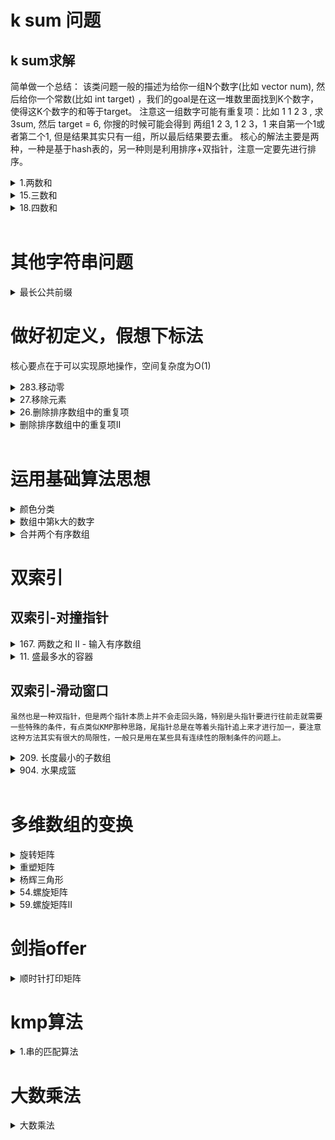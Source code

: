 # k sum 问题
## k sum求解
简单做一个总结：
该类问题一般的描述为给你一组N个数字(比如 vector<int> num), 然后给你一个常数(比如 int target) ，我们的goal是在这一堆数里面找到K个数字，使得这K个数字的和等于target。
注意这一组数字可能有重复项：比如 1 1 2 3 , 求3sum, 然后 target  = 6, 你搜的时候可能会得到 两组1 2 3, 1 2 3，1 来自第一个1或者第二个1, 但是结果其实只有一组，所以最后结果要去重。
核心的解法主要是两种，一种是基于hash表的，另一种则是利用排序+双指针，注意一定要先进行排序。
<details>
<summary>1.两数和</summary>

给定一个整数数组和一个目标值，找出数组中和为目标值的两个数。你可以假设每个输入只对应一种答案，且同样的元素不能被重复利用。

+ 示例:

    给定 nums = [2, 7, 11, 15], target = 9 因为 nums[0] + nums[1] = 2 + 7 = 9 所以返回 [0, 1]

**思路:**
其实有两种解法，一种是需要事先对数组进行排序，然后用双指针法，另一种则是利用哈希表。
数组没说有序没序，因此可以利用哈希来进行。先初始化哈希表，接着查看一下哈希表中有没有该值，如果没有的话就将index作为value放入到map中，map中的key利用当前的数组值，value则记录下数组值的index，这样遍历一次之后，如果当前的值已经存在在哈希表中，那么就不再记录到哈希表中。
```
class Solution {
public:
    vector<int> twoSum(vector<int>& nums, int target) {
        //解法1，双指针，不过前提需要先对数组进行排序
        vector<int> backup(nums.begin(),nums.end());
        sort(backup.begin(),backup.end());
        int len = backup.size();
        vector<int> res;
        int left = 0; 
        int right = len-1;
        while(left < len && right >=0) {
            int tmp = backup[left] + backup[right];
            if(tmp < target) {
                ++left;
            } else if (tmp > target) {
                --right;
            } else {
                break;
            }
        }
        if(left != len-1 && right != 0) {
            for(int i = 0;i < nums.size();++i) {
                if(nums[i] == backup[left] || nums[i] == backup[right]) {
                    res.push_back(i);
                }
            }
        }     
        return res;

        //解法2，采用哈希表的方式，算法空间复杂度o(n),时间复杂度o(n)
        /*
        unordered_map<int,int> mp;//key 存的是数组的值，value存的是下标
        vector<int> res;
        for(int i = 0;i < nums.size();++i) {
            int tmp = target - nums[i];
            if(mp.count(tmp)) {//如果存在就直接返回
                res.push_back(i);
                res.push_back(mp[tmp]);
                return res;
            } else {//不存在的话就把数据存进去
                mp[nums[i]] = i;
            }
        }
        return res;
        */
    }
};
```
</details>

<details>
<summary>15.三数和</summary>

给你一个包含 n 个整数的数组 nums，判断 nums 中是否存在三个元素 a，b，c ，使得 a + b + c = 0 ？请你找出所有和为 0 且不重复的三元组。
+ 注意：答案中不可以包含重复的三元组.

+ 示例 1

    输入：nums = [-1,0,1,2,-1,-4] 输出：[[-1,-1,2],[-1,0,1]]

+ 示例 2

    输入：nums = [] 输出：[]
    
+ 示例 3：

    输入：nums = [0] 输出：[]
    
**题解1，采用哈希表：**
```
class Solution {
public:
    vector<int> threeSum(vector<int>& nums) {
        //这题用双指针明显要比哈希表来得快，而且哈希表要注意裁剪，不然运行时间会很长
        //解法1，利用哈希表的计数方式,不过需要注意这里要去重，复杂度o(n^2)
        vector<int> result;
        sort(nums.begin(), nums.end());
        // 找出a + b + c = 0
        // a = nums[i], b = nums[j], c = -(a + b)
        for (int i = 0; i < nums.size(); i++) {
            // 排序之后如果第一个元素已经大于零，那么不可能凑成三元组
            if (nums[i] > 0) {
                continue;
            }
            if (i > 0 && nums[i] == nums[i - 1]) { //三元组元素a去重
                continue;
            }
            unordered_set<int,int> set;
            for (int j = i + 1; j < nums.size(); j++) {
                if (j > i + 2 && nums[j] == nums[j-1] && nums[j-1] == nums[j-2]) { // 三元组元素b去重
                    continue;
                }
                int c = 0 - (nums[i] + nums[j]);
                if (set.find(c) != set.end()) {
                    result.push_back({nums[i], nums[j], c});
                    set.erase(c);// 三元组元素c去重
                } else {
                    set.insert(nums[j]);
                }
            }
        }
        return result;
    }
```
**题解2. 采用双指针：**
```
    //记得一定要进行排序
    sort(nums.begin(),nums.end());//不需要保存原始数组的顺序，直接排序即可
    set<int> ret;
    if(nums.size() == 0 || (!nums.empty() && nums.back() < 0)) {
        return {};
    }
    for(int i = 0;i < nums.size();++i) {
        if(nums[i]>0) {
            break;
        }
        int target = 0 - nums[i];//固定最左边的元素，然后从右边的数组中进行2num操作
        int left = i + 1;
        int right = nums.size() - 1;
        while(left < right ) {
            int tmp = nums[left] + nums[right];
            if(tmp == target) {//由于这里不需要下标，因此直接把元素保存起来就行
                ret.insert({nums[i],nums[left],nums[right]});
                while(left < right && nums[left] == nums[left + 1]) {//这个操作是为了避免重复，做去重用的
                    ++left;
                }
                while (left < right && nums[right] == nums[right - 1]) {
                    --right;
                }
                ++left;--right;
            } else if (tmp > target) {
                --right;
            } else {
                ++left;  
            }
        }
    }
    return vector<int>(ret.begin(),ret.end());
}
```
</details>

<details>
<summary>18.四数和</summary>

给定一个包含 n 个整数的数组 nums 和一个目标值 target，判断 nums 中是否存在四个元素 a，b，c 和 d ，使得 a + b + c + d 的值与 target 相等？找出所有满足条件且不重复的四元组。
注意：答案中不可以包含重复的四元组。

+ 示例1

    输入：nums = [1,0,-1,0,-2,2], target = 0输出：[[-2,-1,1,2],[-2,0,0,2],[-1,0,0,1]]

+ 示例2

    输入：nums = [], target = 0 输出：[]

**题解：**
```
class Solution {
 public:
     vector<int> fourSum(vector<int>& nums, int target) {
         sort(nums.begin(),nums.end());
         int len = nums.size();
         vector <int> res;
         for(int i  = 0;i < len-3; ++i) {
             int64_t target0 = (int64_t)target - nums[i];
             if(i > 0 && nums[i] == nums[i - 1]) {//去重
                 continue;
             }
             if(nums[i + 1] + (int64_t)nums[i + 2] + nums[i + 3] > target0) {
                 break;
             }
             if( nums[len - 1] + (int64_t)nums[len -2] + nums[len - 3] < target0) {
                 continue;
             }
             int target1 = target - nums[i];
             for(int j = i + 1;j < len - 2; ++j) {
                 if (j > i + 1 && nums[j ] == nums[j - 1]) {
                     continue;
                 }
                 if(nums[j] + nums[j + 1] + nums[j + 2] > target1) {
                     break;
                 }
                 if(nums[j] + nums[len - 1] + nums[len -2] < target1) {
                     continue;
                 }
                 int target2 = target1 - nums[j];
                 int left = j + 1;
                 int right = len - 1;
                 while(left < right) {
                     if(nums[left] + nums[right] < target2) {
                         ++left;
                     } else if (nums[left] + nums[right] > target2) {
                         --right;
                     } else {
                         res.push_back({nums[i],nums[j],nums[left],nums[right]});
                         while(left < right && nums[left] == nums[left + 1]) {
                             ++left;
                         }
                         while (left < right && nums[right] == nums[right - 1]) {
                             --right;
                         }
                         ++left;--right;
                     }
                 }
             }
         }
         return res;
     }
 };
``` 
</details>

<br/>

# 其他字符串问题
<details>
<summary>最长公共前缀</summary>

编写一个函数来查找字符串数组中的最长公共前缀。如果不存在公共前缀，返回空字符串 ""。

+ 示例 1：

    输入：strs = ["flower","flow","flight"]
    输出："fl"
+ 示例 2：

    输入：strs = ["dog","racecar","car"]
    输出：""
    解释：输入不存在公共前缀。

**提示：**

1 <= strs.length <= 200
0 <= strs[i].length <= 200
strs[i] 仅由小写英文字母组成

**思路：**
本题用暴力破解可以直接ac,不过需要注意的是，字符串需要连续，一旦不连续就需要退出

```
class Solution {
public:
    string longestCommonPrefix(vector<string>& strs) {
        int size = strs.size();
        int min_len = INT_MAX;
        for(auto& str : strs) {
            int len = str.size();
            if(len < min_len) {
                min_len = len;
            }
        }
        string res;
        for(int i = 0;i < min_len;++i) {
            char c = strs[0][i];//对比用的基准字符
            int count = 0;
            for(int j = 0;j < size;++j) {
                if(strs[j][i] == c) {
                   ++count;
                }
            }
            if(count == size ) {
                res += c;
            } else {
                break;
            }
        }
        return res;
    }
};
```
</details>


# 做好初定义，假想下标法
核心要点在于可以实现原地操作，空间复杂度为O(1)

<details>
<summary>283.移动零</summary>

给定一个数组 nums，编写一个函数将所有 0 移动到数组的末尾，同时保持非零元素的相对顺序。

+ 示例:

    输入: [0,1,0,3,12] 输出: [1,3,12,0,0]

**思路：** 
输出后的数组与输出前的数组有个特点，就是每个非零元素的下标都会大于等于原来的位置，因此遍历的过程中如果发现当前的数组元素非0，直接往前挪位置到下标idx，然后idx自增，每次都往下标idx的位置直接替换即可。

说明:
    必须在原数组上操作，不能拷贝额外的数组。
    尽量减少操作次数。
 
代码
```   
class Solution {
public:
void moveZeroes(vector<int>& nums) {
        int len = nums.size();
        int idx = 0;
        for(int i = 0;i < len;++i) {
            if(nums[i] != 0) {
                nums[idx++] = nums[i];
            }
        }
        while(idx < len) {
            nums[idx++] = 0;
        }
    }
};
     ​
```
</details>

<details>
<summary>27.移除元素</summary>

给你一个数组 nums 和一个值 val，你需要 原地 移除所有数值等于 val 的元素，并返回移除后数组的新长度。
不要使用额外的数组空间，你必须仅使用 O(1) 额外空间并 原地 修改输入数组。元素的顺序可以改变。你不需要考虑数组中超出新长度后面的元素。

**说明:**

    为什么返回数值是整数，但输出的答案是数组呢?请注意，输入数组是以「引用」方式传递的，这意味着在函数里修改输入数组对于调用者是可见的。你可以想象内部操作如下:
         // nums 是以“引用”方式传递的。也就是说，不对实参作任何拷贝
         int len = removeElement(nums, val);
         // 在函数里修改输入数组对于调用者是可见的。
         // 根据你的函数返回的长度, 它会打印出数组中 该长度范围内 的所有元素。
         for (int i = 0; i < len; i++) {
             print(nums[i]);
         }
         
+ 示例 1

    输入：nums = [3,2,2,3], val = 3

    输出：2, nums = [2,2]
   
 解释：函数应该返回新的长度 2, 并且 nums 中的前两个元素均为 2。你不需要考虑数组中超出新长度后面的元素。例如，函数返回的新长度为 2 ，而 nums = [2,2,3,3] 或 nums = [2,2,0,0]，也会被视作正确答案。
     
+ 示例 2：

    输入：nums = [0,1,2,2,3,0,4,2], val = 2

    输出：5, nums = [0,1,4,0,3]

解释：函数应该返回新的长度 5, 并且 nums 中的前五个元素为 0, 1, 3, 0, 4。注意这五个元素可为任意顺序。你不需要考虑数组中超出新长度后面的元素。
 
+ 提示：
     0 <= nums.length <= 100

     0 <= nums[i] <= 50

     0 <= val <= 100
     
代码：
```
class Solution {
public:
    int removeElement(vector& nums, int val) {
        int len = nums.size();
        if (len == 0)
            return 0;
        int t = -1;
        for (int i = 0; i <len;++i){
            if (nums[i] == val) {
                continue;
            } else  {
                nums[++t] = nums[i];
            }
        }
        nums.resize(t+1);
        return t+1;
    }
};
``` 
</details>

<details>
<summary>26.删除排序数组中的重复项</summary>

给你一个有序数组 nums ，请你 原地 删除重复出现的元素，使每个元素 只出现一次 ，返回删除后数组的新长度。不要使用额外的数组空间，你必须在 原地 修改输入数组 并在使用 O(1) 额外空间的条件下完成。
    
**说明:**

为什么返回数值是整数，但输出的答案是数组呢?请注意，输入数组是以「引用」方式传递的，这意味着在函数里修改输入数组对于调用者是可见的。你可以想象内部操作如下:
     // nums 是以“引用”方式传递的。也就是说，不对实参做任何拷贝
     int len = removeDuplicates(nums);
     // 在函数里修改输入数组对于调用者是可见的。
    // 根据你的函数返回的长度, 它会打印出数组中 该长度范围内 的所有元素。
    for (int i = 0; i < len; i++) {
        print(nums[i]);
    }。
         
+ 示例 1：

     输入：nums = [1,1,2]
     输出：2, nums = [1,2]
     解释：函数应该返回新的长度 2 ，并且原数组 nums 的前两个元素被修改为 1, 2 。不需要考虑数组中超出新长度后面的元素。
     
+ 示例 2：

    输入：nums = [0,0,1,1,1,2,2,3,3,4]
    输出：5, nums = [0,1,2,3,4]
    解释：函数应该返回新的长度 5 ， 并且原数组 nums 的前五个元素被修改为 0, 1, 2, 3, 4 。不需要考虑数组中超出新长度后面的元素。
     
**提示：**

     0 <= nums.length <= 3 * 104
     -104 <= nums[i] <= 104
     nums 已按升序排列
     
代码解法1：

解题的思路在于，number作为目标数组的下标，i作为原有的数组的遍历下标，初始化的时候要把原有数组的第一个元素赋值给目标数组的第一个元素作为基准，然后遍历原有的数组的时候，发现一旦重复，就把原有的数组值再赋值给number为下标的目标数组中，由于number此时没有增加，其实还是赋值给了上次赋值的那个位置，相当于覆盖了原有的值，覆盖的值和原值是一样的，所以就起到了折叠删除的作用，继续遍历下标为i的原数组，直到原数组和目标位置上的数据不一致才numer++.

```
​class Solution {
public:
    int removeDuplicates(vector<int>& nums) {
     int number = 0;
     int len=nums.size();
     if(len==0)
         return 0;
     for(int i =0; i<nums.size();i++){
        // 相邻两个值比较，不同才做统计操作
         if(nums[i]!=nums[number]){
            number++;
            nums[number] = nums[i];
        }
    }
    // 不同数字为总量= number+1
     return ++number;
    }
}
```

解法2：还是利用假象下标idx

```
class Solution {
public:
int removeDuplicates(vector<int>& nums) {
    int len = nums.size();
    if(len == 0) {
        return 0;
    }
    int idx = 0;
    for(int i = 0;i < nums.size();++i) {
        if(i == 0) {
            nums[idx++] = nums[i];
            continue;
        }
        if(nums[i] == nums[i - 1]) {
            continue;
        } else {
            nums[idx++] = nums[i];
        }
    }
    return idx;
    }
}; 
```
</details>

<details>

<summary>删除排序数组中的重复项II</summary>

给你一个有序数组 nums ，请你 原地 删除重复出现的元素，使每个元素 最多出现两次 ，返回删除后数组的新长度。不要使用额外的数组空间，你必须在 原地 修改输入数组 并在使用 O(1) 额外空间的条件下完成。

**说明：**
   
    为什么返回数值是整数，但输出的答案是数组呢？请注意，输入数组是以「引用」方式传递的，这意味着在函数里修改输入数组对于调用者是可见的。你可以想象内部操作如下:
         // nums 是以“引用”方式传递的。也就是说，不对实参做任何拷贝
         int len = removeDuplicates(nums);
         // 在函数里修改输入数组对于调用者是可见的。
         // 根据你的函数返回的长度, 它会打印出数组中 该长度范围内 的所有元素。
         for (int i = 0; i < len; i++) {
             print(nums[i]);
         }
     
+ 示例 1：

    输入：nums = [1,1,1,2,2,3]
    输出：5, nums = [1,1,2,2,3]
    解释：函数应返回新长度 length = 5, 并且原数组的前五个元素被修改为 1, 1, 2, 2, 3 。 不需要考虑数组中超出新长度后面的元素。

+ 示例 2：

    输入：nums = [0,0,1,1,1,1,2,3,3]
    输出：7, nums = [0,0,1,1,2,3,3]
    解释：函数应返回新长度 length = 7, 并且原数组的前五个元素被修改为 0, 0, 1, 1, 2, 3, 3 。 不需要考虑数组中超出新长度后面的元素。

**提示：**

    1 <= nums.length <= 3 * 104
    -104 <= nums[i] <= 104
    nums 已按升序排列
    
代码：
    思路和原有的思路一致，只不过要加一个计数作为判断
```
​class Solution {
public:
int removeDuplicates(vector<int>& nums) {
    int len = nums.size();
    int idx = 0, count = 0;
    for(int i = 0;i < len; ++i) {
        if(nums[i] != nums[idx]) {
            count = 0;
            ++idx;
        } else {
            if(count == 1) {
                ++idx;
            }
        }
        ++count;
        nums[idx] = nums[i];
    }
    return ++idx;
}
};
```
</details>

<br/>

# 运用基础算法思想
<details>
<summary> 颜色分类</summary>

    给定一个包含红色、白色和蓝色，一共 n 个元素的数组，原地对它们进行排序，使得相同颜色的元素相邻，并按照红色、白色、蓝色顺序排列。此题中，我们使用整数 0、 1 和 2 分别表示红色、白色和蓝色。

+ 示例 1：

     输入：nums = [2,0,2,1,1,0]输出：[0,0,1,1,2,2]

+ 示例 2：

    输入：nums = [2,0,1]输出：[0,1,2]

+ 示例 3：

    输入：nums = [0]输出：[0]

+ 示例 4：

    输入：nums = [1]输出：[1]

**提示：**

    n == nums.length
    1 <= n <= 300
    nums[i] 为 0、1 或 2
     
进阶：
     你可以不使用代码库中的排序函数来解决这道题吗？
     你能想出一个仅使用常数空间的一趟扫描算法吗？
     
思路：本题核心在于只有0,1,2三个数字的数组，可以利用做好初始化准备的思路，构想一个用来存最终数据的数组，这个数据可以从头到尾进行遍历。用一个下标进行标记，找到0的时候就往放在最前面，1就放中间，2放最后面。其实这就是冒泡排序的核心思路！！ 时间复杂度o(n)，空间复杂度o(1)

代码：
```
class Solution {
public:
void sortColors(vector<int>& nums) {
    int idx1 = 0;
    for(int i = 0;i < nums.size();++i) {
        if(nums[i] == 0) {
            swap(nums[idx1++],nums[i]); 
        }
    }
    for(int i = 0;i < nums.size();++i) {
        if(nums[i] == 1) {
            swap(nums[idx1++],nums[i]);
        }
    }
}
};
```
</details>

<details>
<summary> 数组中第k大的数字</summary>
给定整数数组 nums 和整数 k，请返回数组中第 k 个最大的元素。
请注意，你需要找的是数组排序后的第 k 个最大的元素，而不是第 k 个不同的元素。

**思路**
解法1，利用堆排序
在stl中，其实优先队列本质上就是个堆，因此我们将priority_queue作为堆排序用到这里
```
class Solution {
public:
    int findKthLargest(vector<int>& nums, int k) {
        int n = nums.size();
        //小顶堆，升序队列用 priority_queue<int, vector<int>, less<int>> data;
        priority_queue<int, vector<int>, less<int>> data;//降序队列，大顶堆
        for(int i=0; i<n; i++){
            data.push(nums[i]);
        }
        for(int i=0; i<k-1; i++){
            data.pop();
        }
        return data.top();
    }
};
```

解法2. 利用快速排序
```
//快速排序 只排到底k个位置确定
//第k大，即n-k+1小的数
//首先，求解第k大，即n-k+1小，思路相同。
//采用快速排序的思想：因为快速排序的每一趟排序一定有一个元素确定位置，那么当地n-k+1的位置的元素确定，则得到正确答案。partition()函数的思想与一般的快排一样，而在quicksort函数中：
//当 pivot==n-k+1：返回结果
//当 pivot<n-k+1：只需对nums[pivot+1:high]的位置进行快速排序进行查找
//当 pivot>n-k+1：只需对nums[low:pivot-1]的位置进行快速排序进行查找

class Solution {
private:
    int res=0;
    int pos;
public:

    int findKthLargest(vector<int>& nums, int k) {
        int length=nums.size();
        pos=length-k;
        quicksort(nums,0,length-1);
        return res;
    }

    void quicksort(vector<int>& nums,int low,int high){
        if(low<=high){
            int pivot=partition(nums,low,high);
            if(pivot==pos){
                res=nums[pivot];
                return;
            }
            else if(pivot<pos)
                quicksort(nums,pivot+1,high);
            else
                quicksort(nums,low,pivot-1);
        }
    }

    int partition(vector<int>& nums,int low,int high){
        int pivot=nums[low];
        while(low<high){
            while(nums[high]>=pivot&&high>low)
                high--;
            nums[low]=nums[high];
            while(nums[low]<=pivot&&low<high)
                low++;
            nums[high]=nums[low];
        }
        nums[low]=pivot;
        return low;
    }
};

```
</details>

<details>

<summary>合并两个有序数组</summary>
给你两个按 非递减顺序 排列的整数数组 nums1 和 nums2，另有两个整数 m 和 n ，分别表示 nums1 和 nums2 中的元素数目。

请你 合并 nums2 到 nums1 中，使合并后的数组同样按 非递减顺序 排列。

注意：最终，合并后数组不应由函数返回，而是存储在数组 nums1 中。为了应对这种情况，nums1 的初始长度为 m + n，其中前 m 个元素表示应合并的元素，后 n 个元素为 0 ，应忽略。nums2 的长度为 n 。

+ 示例 1：

    输入：nums1 = [1,2,3,0,0,0], m = 3, nums2 = [2,5,6], n = 3
    输出：[1,2,2,3,5,6]
    解释：需要合并 [1,2,3] 和 [2,5,6] 。
    合并结果是 [1,2,2,3,5,6] ，其中斜体加粗标注的为 nums1 中的元素。

+ 示例 2：

    输入：nums1 = [1], m = 1, nums2 = [], n = 0
    输出：[1]
    解释：需要合并 [1] 和 [] 。
    合并结果是 [1] 。

+ 示例 3：

    输入：nums1 = [0], m = 0, nums2 = [1], n = 1
    输出：[1]
    解释：需要合并的数组是 [] 和 [1] 。
    合并结果是 [1] 。
    注意，因为 m = 0 ，所以 nums1 中没有元素。nums1 中仅存的 0 仅仅是为了确保合并结果可以顺利存放到 nums1 中。
 
**题解：** 本题主要考察到归并排序最后的合并操作，单独提炼出来即可。
```
class Solution {
public:
    void merge(vector<int>& nums1, int m, vector<int>& nums2, int n) {
        int count = m + n - 1;
        int i = m-1,j = n-1;
        if(m == 0 && n != 0) {
            nums1.clear();
            for(int i = 0;i < n;++i) {
                nums1.push_back(nums2[i]);
            }
        } 
        while(i >= 0 || j >=0) {
            if(i >=0 && j >=0) {
                if( nums1[i] < nums2[j]) {
                    nums1[count--] = nums2[j--];
                } else {
                    nums1[count--] = nums1[i--];
                }
            } else if (i >=0 ) {
                nums1[count--] = nums1[i--];
            } else if(j >=0) {
                nums1[count--] = nums2[j--];
            }
        }
    }
};
```
</details>

# 双索引

## 双索引-对撞指针
<details>
<summary>167. 两数之和 II - 输入有序数组</summary>

    给定一个已按照 升序排列  的整数数组 numbers ，请你从数组中找出两个数满足相加之和等于目标数 target 。
    函数应该以长度为 2 的整数数组的形式返回这两个数的下标值。numbers 的下标 从 1 开始计数 ，所以答案数组应当满足 1 <= answer[0] < answer[1] <= numbers.length 。
    你可以假设每个输入只对应唯一的答案，而且你不可以重复使用相同的元素。
        
+ 示例 1：

    输入：numbers = [2,7,11,15], target = 9
    输出：[1,2]
    解释：2 与 7 之和等于目标数 9 。因此 index1 = 1, index2 = 2         
        
+ 示例 2：

        输入：numbers = [2,3,4], target = 6输出：[1,3]

+ 示例 3：

    输入：numbers = [-1,0], target = -1输出：[1,2]

题解：

```
vector<int> twoSum(vector<int>& numbers, int target) {
    int len = numbers.size();
    vector<int> res;
    unordered_map<int,int> mp;
    for (int i = 0;i < len; ++i) {
        int offset = target - numbers[i];
        if(mp.count(offset)) {
           res.push_back(mp[offset]);
           res.push_back(i + 1);
        } else {
           mp[numbers[i]] = i + 1;
        }
    }
    return res;
}
     
```
</details>

<details>
<summary>11. 盛最多水的容器</summary>

    给你 n 个非负整数 a1，a2，...，an，每个数代表坐标中的一个点 (i, ai) 。在坐标内画 n 条垂直线，垂直线 i 的两个端点分别为 (i, ai) 和 (i, 0) 。找出其中的两条线，使得它们与 x 轴共同构成的容器可以容纳最多的水。
    说明：你不能倾斜容器。
+ 示例 1：
         输入：[1,8,6,2,5,4,8,3,7]
         输出：49 
         解释：图中垂直线代表输入数组 [1,8,6,2,5,4,8,3,7]。在此情况下，容器能够容纳水（表示为蓝色部分）的最大值为 49。
                 
+ 示例 2：
         输入：height = [1,1]输出：1
+ 示例 3：
         输入：height = [4,3,2,1,4]输出：16
+ 示例 4：
         输入：height = [1,2,1]输出：2

题解，利用左右两个指针,是一种贪心解法
```
int maxArea(vector& height) {
    int len=height.size();
    if(len<=0)
        return 0;
    int maxArea=0,left=0,right=len-1;
    while(left<right) {
        maxArea=max(maxArea,min(height[left],height[right])*(right-left));
        if(height[left]）
            ++left;
        else
            --right;
    }
    return maxArea;
}
```
</details>

## 双索引-滑动窗口

    虽然也是一种双指针，但是两个指针本质上并不会走回头路，特别是头指针要进行往前走就需要一些特殊的条件，有点类似KMP那种思路，尾指针总是在等着头指针追上来才进行加一，要注意这种方法其实有很大的局限性，一般只是用在某些具有连续性的限制条件的问题上。

<details>

<summary> 209. 长度最小的子数组</summary>

    给定一个含有 n 个正整数的数组和一个正整数 target 。
    找出该数组中满足其和 ≥ target 的长度最小的 连续子数组 [numsl, numsl+1, ..., numsr-1, numsr] ，并返回其长度。如果不存在符合条件的子数组，返回 0 。

+ 示例 1：

    输入：target = 7, nums = [2,3,1,2,4,3]输出：2解释：子数组 [4,3] 是该条件下的长度最小的子数组。
+ 示例 2：

    输入：target = 4, nums = [1,4,4]输出：1

+ 示例 3：

    输入：target = 11, nums = [1,1,1,1,1,1,1,1]输出：0
```
题解1:暴力破解
 int minSubArrayLen(int target, vector<int>& nums) {
    int len = nums.size();
    int tmp_res = INT_MAX;
    for(int i = 0;i < len;++i) {
        vector<int> tmp_vec;
        int sum = nums[i];
        tmp_vec.push_back(nums[i]);
        if(sum >= target) {
            return 1;
        }
        //第二个索引下标
        for(int j = i + 1;j < len;++j) {
            sum += nums[j];  
            tmp_vec.push_back(nums[j]);
            if(sum < target) {
                continue;
            } else if(sum >= target) {
                tmp_res = tmp_vec.size() < tmp_res ? tmp_vec.size() : tmp_res;
                break;
            } 
        }
    }

    if(tmp_res == INT_MAX) {
        return 0;
    }
    return tmp_res;
}
 
题解2：双索引
int minSubArrayLen(int s, vector& nums) {
    int result = INT32_MAX;
    int sum = 0; // 滑动窗口数值之和
    int i = 0; // 滑动窗口起始位置
    int subLength = 0; // 滑动窗口的长度
    for (int j = 0; j < nums.size(); j++) {
        sum += nums[j];
        // 注意这里使用while，每次更新 i（起始位置），并不断比较子序列是否符合条件
        while (sum >= s) {
            subLength = (j - i + 1); // 取子序列的长度
            result = result < subLength ? result : subLength;
            sum -= nums[i++]; // 这里体现出滑动窗口的精髓之处，不断变更i（子序列的起始位置）
        }
    }
    // 如果result没有被赋值的话，就返回0，说明没有符合条件的子序列
    return result == INT32_MAX ? 0 : result;
}
 
```
</details>

<details>
<summary> 904. 水果成篮</summary>
    在一排树中，第 i 棵树产生 tree[i] 型的水果。
    你可以从你选择的任何树开始，然后重复执行以下步骤：
    把这棵树上的水果放进你的篮子里。如果你做不到，就停下来。
    移动到当前树右侧的下一棵树。如果右边没有树，就停下来。
    请注意，在选择一颗树后，你没有任何选择：你必须执行步骤 1，然后执行步骤 2，然后返回步骤 1，然后执行步骤 2，依此类推，直至停止。
    你有两个篮子，每个篮子可以携带任何数量的水果，但你希望每个篮子只携带一种类型的水果。
    用这个程序你能收集的水果树的最大总量是多少？

+ 示例 1：

    输入：[1,2,1]输出：3解释：我们可以收集 [1,2,1]。
+ 示例 2：
    输入：[0,1,2,2]输出：3解释：我们可以收集 [1,2,2]如果我们从第一棵树开始，我们将只能收集到 [0, 1]。
+ 示例 3：
    输入：[1,2,3,2,2]输出：4解释：我们可以收集 [2,3,2,2]如果我们从第一棵树开始，我们将只能收集到 [1, 2]。
+ 示例 4：
    输入：[3,3,3,1,2,1,1,2,3,3,4]
    输出：5
    解释：我们可以收集 [1,2,1,1,2]
    如果我们从第一棵树或第八棵树开始，我们将只能收集到 4 棵水果树。

题解：思路在于两个指针(滑动窗口)，i表示左边的下标，j表示右边的下标，然后i下标进行缩小的前提是水果的种类超过了两种，此时就需要对i++，表示丢弃一个水果，如果水果的元素小于等于两种就不会走i，只会走j，这样i和j都不需要走回头路，算法时间复杂度为o(n)
```
 int totalFruit(vector<int>& fruits) {
    int len = fruits.size();
    unordered_map<int,int> mp;int i = 0, res = INT_MIN;
    for(int j = 0;j < len;++j) {
        mp[fruits[j]] ++;
        if( mp.size() > 2 ) {//发现拿到超过2种水果
            --mp[fruits[i]];//丢掉最开始的那种水果
            if(mp[fruits[i]] == 0) {//如果发现最开始的那种水果已经空了，就erase空间存下一种水果
                mp.erase(fruits[i]);
            }
            ++i;
        }
        res = max(res, j - i +1);//i是最左边下标，j是最右边下标
    }
    return res == INT_MIN ? 0 :res;
} 

```
</details>

<br/>

# 多维数组的变换

<details>
<summary> 旋转矩阵 </summary>

    定一个 n × n 的二维矩阵 matrix 表示一个图像。请你将图像顺时针旋转 90 度。
    你必须在 原地 旋转图像，这意味着你需要直接修改输入的二维矩阵。请不要 使用另一个矩阵来旋转图像。
**解法：**
```
 class Solution {
 public:
     void rotate(vector>& matrix) {
         //顺时针旋转，maxtrix[i][j] => maxtric[j][n-1-i]
         /*
         int n = matrix.size();
         auto matrix_new = matrix;
         for(int i = 0;i < n;++i) {
             for(int j = 0;j < n;++j) {
                 matrix_new[j][n-1-i] = matrix[i][j];
             }
         }
          matrix = matrix_new;
          */
         int n = matrix.size();
         for (int i = 0; i < n / 2; ++i) {//实际上每次都是走四个元素，因此在i方向上，类似于做了旋转，只需要n/2
             for (int j = 0; j < (n + 1) / 2; ++j) {
                 int temp = matrix[i][j];
                 matrix[i][j] = matrix[n - j - 1][i];
                 matrix[n - j - 1][i] = matrix[n - i - 1][n - j - 1];
                 matrix[n - i - 1][n - j - 1] = matrix[j][n - i - 1];
                 matrix[j][n - i - 1] = temp;
             }
         }
     }
 };
 
```
</details>

<details>

<summary> 重塑矩阵 </summary>
    在MATLAB中，有一个非常有用的函数 reshape，它可以将一个矩阵重塑为另一个大小不同的新矩阵，但保留其原始数据。
    给出一个由二维数组表示的矩阵，以及两个正整数r和c，分别表示想要的重构的矩阵的行数和列数。
    重构后的矩阵需要将原始矩阵的所有元素以相同的行遍历顺序填充。
    如果具有给定参数的reshape操作是可行且合理的，则输出新的重塑矩阵；否则，输出原始矩阵。
+ 示例 1:
    输入: 
        nums = 
        [[1,2],
        [3,4]]
        r = 1, c = 4
        输出: 
        [[1,2,3,4]]
    解释:
        行遍历nums的结果是 [1,2,3,4]。新的矩阵是 1 * 4 矩阵, 用之前的元素值一行一行填充新矩阵。
          
+ 示例 2:
    输入: 
    nums = 
    [[1,2],
    [3,4]]
    r = 2, c = 4
    输出: 
    [[1,2],
    [3,4]]
    解释:
    没有办法将 2 * 2 矩阵转化为 2 * 4 矩阵。 所以输出原矩阵。
         
**题解：**
```
 class Solution {
 public:
 vector<vector<int>> matrixReshape(vector<vector<int>>& nums, int r, int c) {
    if(r*c!=nums.size()*nums[0].size())
       return nums;
    vector<int> vecline;
    vector<vector<int>> vecres;
    for(int i=0;i<nums.size();i++)
        for(int j=0;j<nums[0].size();j++) {
            vecline.push_back(nums[i][j]);
            if(vecline.size()==c){
                vecres.push_back(vecline);
                vecline.clear();
            }
        }
        return vecres;
     }
 };
 
```
</details>
<details>
<summary> 杨辉三角形</summary>

    给定一个非负整数 numRows，生成「杨辉三角」的前 numRows 行。
        在「杨辉三角」中，每个数是它左上方和右上方的数的和。
+ 示例 1:
        输入: numRows = 5输出: [[1],[1,1],[1,2,1],[1,3,3,1],[1,4,6,4,1]]
+ 示例 2:
        输入: numRows = 1输出: [[1]]
         ​
**代码题解**：
```
 class Solution {
 public:
 vector<vector<int>> generate(int numRows) {
    vector<vector<int>> res(numRows);
    for(int i = 0;i < numRows;++i) {
        res[i].resize(i + 1);
        res[i][0] = 1,res[i][i] = 1;
        for(int j = 1;j < i;++j){
            res[i][j] = res[i - 1][j] + res[i-1][j - 1];
        }
    }
    return res;
}
 };

``` 
</details>
<details>

<summary> 54.螺旋矩阵</summary>

    给你一个 m 行 n 列的矩阵 matrix ，请按照 顺时针螺旋顺序 ，返回矩阵中的所有元素。
**题解：** 
主要就是模拟遍历，但是有个地方需要特别注意就是模拟的时候第一行最好从头到尾进行遍历
```        
 class Solution {
 public:
 vector<int> spiralOrder(vector<vector<int>>& matrix) {
     vector<int> res;
     int rows = matrix.size();       
     if(rows==0 )
         return res;
     int cols = matrix[0].size();
     int top = 0, bottom = rows - 1, left = 0, right = cols - 1;            
     while (left<=right && top<=bottom) {
         //从左到右，第一趟要从头走到尾
        for (int i = left; i <= right; ++i) {
            res.push_back(matrix[top][i]);
        }
        //从上到下
        for (int i = top+1; i <= bottom; ++i) {
            res.push_back(matrix[i][right]);
        }
        //如果这里只有一行，那就没必要从右再回到左
        if(top!=bottom)
        for (int i = right-1; i >=left; --i) {
            res.push_back(matrix[bottom][i]);
        }
        //同理这里如果只有一列，则美必要进行从下到上
        if(left!=right)
        for (int i = bottom-1 ; i > top; --i) {
            res.push_back(matrix[i][left]);
        }
        ++top;
        --bottom;
        ++left;
        --right;
    }
    return res;
    }
};
 
```
</details>

<details>
<summary> 59.螺旋矩阵II</summary>

    给定一个正整数 n，生成一个包含 1 到 n2 所有元素，且元素按顺时针顺序螺旋排列的正方形矩阵。
+ 示例:
    输入: 3 输出: [ [ 1, 2, 3 ], [ 8, 9, 4 ], [ 7, 6, 5 ] ]
        
**题解：这题主要是模拟生成矩阵**
```
 class Solution {
 public:
     vector> generateMatrix(int n) {
         vector> res(n, vector(n, 0)); // 使用vector定义一个二维数组
         int startx = 0, starty = 0; // 定义每循环一个圈的起始位置
         int loop = n / 2; // 每个圈循环几次，例如n为奇数3，那么loop = 1 只是循环一圈，矩阵中间的值需要单独处理
         int mid = n / 2; // 矩阵中间的位置，例如：n为3， 中间的位置就是(1，1)，n为5，中间位置为(2, 2)
         int count = 1; // 用来给矩阵中每一个空格赋值
         int offset = 1; // 每一圈循环，需要控制每一条边遍历的长度
         int i,j;
         while (loop --) {
             i = startx;
             j = starty;
             // 下面开始的四个for就是模拟转了一圈
             // 模拟填充上行从左到右(左闭右开)
             for (j = starty; j < starty + n - offset; j++) {
                 res[startx][j] = count++;
             }
             // 模拟填充右列从上到下(左闭右开)
             for (i = startx; i < startx + n - offset; i++) {
                 res[i][j] = count++;
             }
             // 模拟填充下行从右到左(左闭右开)
             for (; j > starty; j--) {
                 res[i][j] = count++;
             }
             // 模拟填充左列从下到上(左闭右开)
             for (; i > startx; i--) {
                 res[i][j] = count++;
             }
             // 第二圈开始的时候，起始位置要各自加1， 例如：第一圈起始位置是(0, 0)，第二圈起始位置是(1, 1)
             startx++;
             starty++;
             // offset 控制每一圈里每一条边遍历的长度
             offset += 2;
         }
         // 如果n为奇数的话，需要单独给矩阵最中间的位置赋值
         if (n % 2) {
             res[mid][mid] = count;
         }
         return res;
     }
 };
 
```
</details>

# 剑指offer

<details>
<summary> 顺时针打印矩阵</summary>

**描述**

输入一个矩阵，按照从外向里以顺时针的顺序依次打印出每一个数字，例如，如果输入如下4 X 4矩阵：
        [[1,2,3,4],[5,6,7,8],[9,10,11,12],[13,14,15,16]]
    则依次打印出数字
        [1,2,3,4,8,12,16,15,14,13,9,5,6,7,11,10]
**示例1**

+ 输入：

    [[1,2],[3,4]]

+ 返回值：

    [1,2,4,3]

思路：本题主要就是一个模拟过程，首先需要注意的是数据的规模问题，有些情况是可能出现一行或者一列的，实际上出现逆向遍历是因为出现了多行或者多列的情况，例如从右到左是因为出现了多行的情况，以及从下到上是因为出现了多列，那么一旦只有一行，那么就无需从下到上，只有一列也不需要反向再回去从右到左。整体遍历的时候需要注意边界的情况。
    题解代码:
```
class Solution {
public:
    vector printMatrix(vector > matrix) {
        int rows = matrix.size();
        int cols = matrix[0].size();
        vector res;
        if(rows == 0 || cols == 0) {
            return res;
        }
        int left = 0,right = cols - 1,top = 0,bottom = rows - 1;
        while(left <= right && top <= bottom) {
            //left to right,区间范围[left,right]
            for(int i = left;i <= right;++i) {
                res.push_back(matrix[top][i]);
            }
            //top to bottom 区间范围(top,bottom]
            for(int i = top + 1;i <= bottom;++i) {
                res.push_back(matrix[i][right]);
            }
            //right to left 区间范围 (right,left]
            if (top != bottom) {//避免
                for(int i = right - 1;i >= left;--i) {
                    res.push_back(matrix[bottom][i]);
                    }
            }
            //bottom to top (bottom,top)
            if (left != right) {
                for(int i = bottom - 1;i > top;--i) {
                    res.push_back(matrix[i][left]);
                    }
            }
            ++top;++left;--right;--bottom;        
        }
        return res;
    }
};
     
```  
</details>

# kmp算法
<details>
<summary> 1.串的匹配算法</summary>
在字符串中查找子串，给定一个字符串A，要求在A中查找一个子串B，如主串A="ababcabcacbab"，要你在A中查找子串如B=”abcac“

**解答：** 
利用KMP算法.
详细的KMP算法原理在这个人阿三的视频中讲的很清楚https://www.bilibili.com/video/av3246487?from=search&seid=2862258922629755080
``` 
class Solution {
 public:
     int strStr(string haystack, string needle) {
         int m = haystack.size();
         int n = needle.size();
             if(n == 0) {
                 return 0;
             }
 
         vector pi(n);
         int j = 0;
         for(int i = 1;i < n;++i) {//构造部分匹配表
             while(j > 0 && needle[i] != needle[j]) {
                 j = pi[j - 1]; 
             }
             if(needle[i] == needle[j]) {
                 ++j;
             }
             pi[i] = j;
         }
         int k = 0;
         for(int i = 0;i < m;++i) {//匹配原串
             while(k > 0 && needle[k] != haystack[i]) {
                 k = pi[k -1 ];
             }
             if(needle[k] == haystack[i]) {
                 ++k;
             }
             if(k == n) {//判断是否已经走完
                 return i - n + 1;
             }
          }
          return -1;
     }
 };
```
</details>

# 大数乘法
<details>
<summary>大数乘法</summary>
    给定两个以字符串形式表示的非负整数 num1 和 num2，返回 num1 和 num2 的乘积，它们的乘积也表示为字符串形式。
+ 示例 1:

    输入: num1 = "2", num2 = "3"输出: "6"
+ 示例 2:

    输入: num1 = "123", num2 = "456"输出: "56088"
    
```
 class Solution {
 public:
 string multiply(string num1, string num2) {
     int len1 = num1.size();
     int len2 = num2.size();
     int totallen = len1 + len2;
     if(num1=="0" || num2=="0")
        return "0";
     vector<int> arr(totallen , 0);
     string res;
     int carry = 0, i, j;
     for (i = 0; i <len1; ++i) {
        for (j = 0; j <len2; ++j)  {
            arr[i + j+1] += (num1[i] - '0')*(num2[j] - '0');//这里存的是相应的i和j位置相乘的结果
        }
     }
     for (i = totallen - 1; i >= 0; --i) {//这里实现进位操作
        arr[i] += carry;
        carry = arr[i] / 10;
        arr[i] %= 10;
     }
     i = 0;
     while (arr[i] == 0) ++i;//跳过头部的0
     for (; i < totallen; ++i) {
        res.push_back(arr[i] + '0');
     }
     return res;
     }
 };
```
</details>